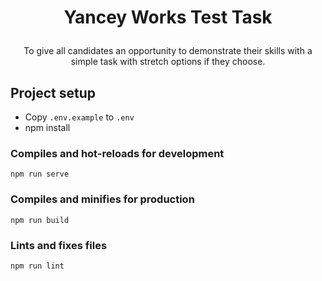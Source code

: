 # <p align="center">Yancey Works Test Task</p>

<p align="center">
To give all candidates an opportunity to demonstrate their skills with a simple task with stretch options if they choose.
</p>

## Project setup

- Copy `.env.example` to `.env`
- npm install

### Compiles and hot-reloads for development
```
npm run serve
```

### Compiles and minifies for production
```
npm run build
```

### Lints and fixes files
```
npm run lint
```
